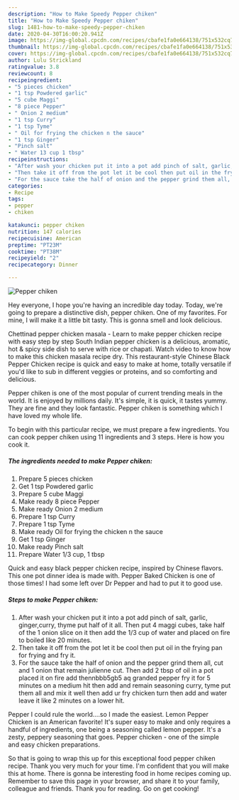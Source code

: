 ```yaml
---
description: "How to Make Speedy Pepper chiken"
title: "How to Make Speedy Pepper chiken"
slug: 1481-how-to-make-speedy-pepper-chiken
date: 2020-04-30T16:00:20.941Z
image: https://img-global.cpcdn.com/recipes/cbafe1fa0e664138/751x532cq70/pepper-chiken-recipe-main-photo.jpg
thumbnail: https://img-global.cpcdn.com/recipes/cbafe1fa0e664138/751x532cq70/pepper-chiken-recipe-main-photo.jpg
cover: https://img-global.cpcdn.com/recipes/cbafe1fa0e664138/751x532cq70/pepper-chiken-recipe-main-photo.jpg
author: Lulu Strickland
ratingvalue: 3.8
reviewcount: 8
recipeingredient:
- "5 pieces chicken"
- "1 tsp Powdered garlic"
- "5 cube Maggi"
- "8 piece Pepper"
- " Onion 2 medium"
- "1 tsp Curry"
- "1 tsp Tyme"
- " Oil for frying the chicken n the sauce"
- "1 tsp Ginger"
- "Pinch salt"
- " Water 13 cup 1 tbsp"
recipeinstructions:
- "After wash your chicken put it into a pot add pinch of salt, garlic, ginger,curry, thyme put half of it all. Then put 4 maggi cubes, take half of the 1 onion slice on it then add the 1/3 cup of water and placed on fire to boiled like 20 minutes."
- "Then take it off from the pot let it be cool then put oil in the frying pan for frying and fry it."
- "For the sauce take the half of onion and the pepper grind them all, cut and 1 onion that remain julienne cut. Then add 2 tbsp of oil in a pot placed it on fire add thennbbb5gb5 aq granded pepper fry it for 5 minutes on a medium hit then add and remain seasoning curry, tyme put them all and mix it well then add ur fry chicken turn then add and water leave it like 2 minutes on a lower hit."
categories:
- Recipe
tags:
- pepper
- chiken

katakunci: pepper chiken 
nutrition: 147 calories
recipecuisine: American
preptime: "PT23M"
cooktime: "PT38M"
recipeyield: "2"
recipecategory: Dinner

---
```



![Pepper chiken](https://img-global.cpcdn.com/recipes/cbafe1fa0e664138/751x532cq70/pepper-chiken-recipe-main-photo.jpg)

Hey everyone, I hope you're having an incredible day today. Today, we're going to prepare a distinctive dish, pepper chiken. One of my favorites. For mine, I will make it a little bit tasty. This is gonna smell and look delicious.

Chettinad pepper chicken masala - Learn to make pepper chicken recipe with easy step by step South Indian pepper chicken is a delicious, aromatic, hot &amp; spicy side dish to serve with rice or chapati. Watch video to know how to make this chicken masala recipe dry. This restaurant-style Chinese Black Pepper Chicken recipe is quick and easy to make at home, totally versatile if you&#39;d like to sub in different veggies or proteins, and so comforting and delicious.

Pepper chiken is one of the most popular of current trending meals in the world. It is enjoyed by millions daily. It's simple, it is quick, it tastes yummy. They are fine and they look fantastic. Pepper chiken is something which I have loved my whole life.


To begin with this particular recipe, we must prepare a few ingredients. You can cook pepper chiken using 11 ingredients and 3 steps. Here is how you cook it.

<!--inarticleads1-->

##### The ingredients needed to make Pepper chiken:

1. Prepare 5 pieces chicken
1. Get 1 tsp Powdered garlic
1. Prepare 5 cube Maggi
1. Make ready 8 piece Pepper
1. Make ready  Onion 2 medium
1. Prepare 1 tsp Curry
1. Prepare 1 tsp Tyme
1. Make ready  Oil for frying the chicken n the sauce
1. Get 1 tsp Ginger
1. Make ready Pinch salt
1. Prepare  Water 1/3 cup, 1 tbsp


Quick and easy black pepper chicken recipe, inspired by Chinese flavors. This one pot dinner idea is made with. Pepper Baked Chicken is one of those times! I had some left over Dr Pepper and had to put it to good use. 

<!--inarticleads2-->

##### Steps to make Pepper chiken:

1. After wash your chicken put it into a pot add pinch of salt, garlic, ginger,curry, thyme put half of it all. Then put 4 maggi cubes, take half of the 1 onion slice on it then add the 1/3 cup of water and placed on fire to boiled like 20 minutes.
1. Then take it off from the pot let it be cool then put oil in the frying pan for frying and fry it.
1. For the sauce take the half of onion and the pepper grind them all, cut and 1 onion that remain julienne cut. Then add 2 tbsp of oil in a pot placed it on fire add thennbbb5gb5 aq granded pepper fry it for 5 minutes on a medium hit then add and remain seasoning curry, tyme put them all and mix it well then add ur fry chicken turn then add and water leave it like 2 minutes on a lower hit.


Pepper I could rule the world….so I made the easiest. Lemon Pepper Chicken is an American favorite! It&#39;s super easy to make and only requires a handful of ingredients, one being a seasoning called lemon pepper. It&#39;s a zesty, peppery seasoning that goes. Pepper chicken - one of the simple and easy chicken preparations. 

So that is going to wrap this up for this exceptional food pepper chiken recipe. Thank you very much for your time. I'm confident that you will make this at home. There is gonna be interesting food in home recipes coming up. Remember to save this page in your browser, and share it to your family, colleague and friends. Thank you for reading. Go on get cooking!
